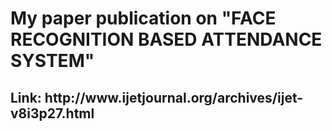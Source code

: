 <h1>My paper publication on "FACE RECOGNITION BASED ATTENDANCE SYSTEM" </h1>
<h2>Link: http://www.ijetjournal.org/archives/ijet-v8i3p27.html </h2>
